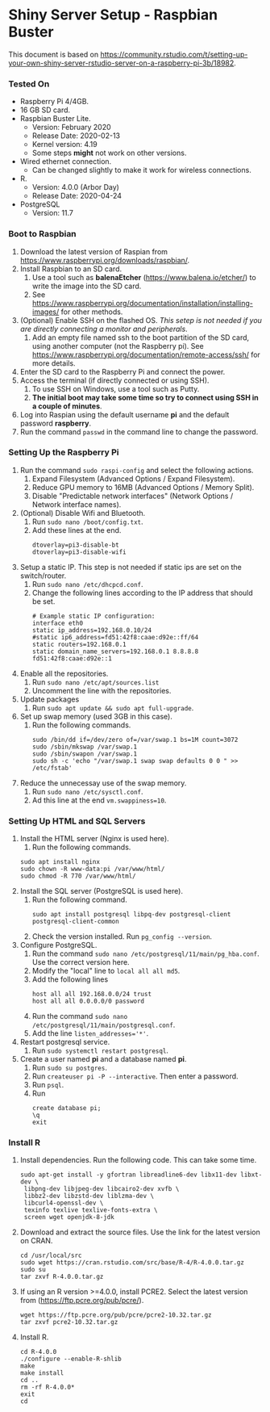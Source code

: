 # Shiny Server Setup - Raspbian Buster

This document is based on https://community.rstudio.com/t/setting-up-your-own-shiny-server-rstudio-server-on-a-raspberry-pi-3b/18982.

### Tested On
* Raspberry Pi 4/4GB.
* 16 GB SD card.
* Raspbian Buster Lite.
    * Version: February 2020
    * Release Date: 2020-02-13
    * Kernel version: 4.19
    * Some steps **might** not work on other versions.
* Wired ethernet connection. 
    * Can be changed slightly to make it work for wireless connections.
* R.
   * Version: 4.0.0 (Arbor Day)
   * Release Date: 2020-04-24
* PostgreSQL
   * Version: 11.7

### Boot to Raspbian
1. Download the latest version of Raspian from https://www.raspberrypi.org/downloads/raspbian/.
1. Install Raspbian to an SD card.
    1. Use a tool such as **balenaEtcher** (https://www.balena.io/etcher/) to write the image into the SD card.
    1. See https://www.raspberrypi.org/documentation/installation/installing-images/ for other methods.
1. (Optional) Enable SSH on the flashed OS. *This setep is not needed if you are directly connecting a monitor and peripherals*.
    1. Add an empty file named ssh to the boot partition of the SD card, using another computer (not the Raspberry pi). See https://www.raspberrypi.org/documentation/remote-access/ssh/ for more details.
1. Enter the SD card to the Raspberry Pi and connect the power.
1. Access the terminal (if directly connected or using SSH). 
    1. To use SSH on Windows, use a tool such as Putty. 
    1. **The initial boot may take some time so try to connect using SSH in a couple of minutes**.
1. Log into Raspian using the default username **pi** and the default password **raspberry**.
1. Run the command `passwd` in the command line to change the password.

### Setting Up the Raspberry Pi
1. Run the command `sudo raspi-config` and select the following actions.
    1. Expand Filesystem (Advanced Options / Expand Filesystem).
    1. Reduce GPU memory to 16MB (Advanced Options / Memory Split).
    1. Disable "Predictable network interfaces" (Network Options / Network interface names).
1. (Optional) Disable Wifi and Bluetooth.
    1. Run `sudo nano /boot/config.txt`.
    1. Add these lines at the end.
        ```
        dtoverlay=pi3-disable-bt
        dtoverlay=pi3-disable-wifi
        ```
1. Setup a static IP. This step is not needed if static ips are set on the switch/router.
    1. Run `sudo nano /etc/dhcpcd.conf`.
    1. Change the following lines according to the IP address that should be set.
        ```
        # Example static IP configuration:
        interface eth0
        static ip_address=192.168.0.10/24
        #static ip6_address=fd51:42f8:caae:d92e::ff/64
        static routers=192.168.0.1
        static domain_name_servers=192.168.0.1 8.8.8.8 fd51:42f8:caae:d92e::1
        ```
1. Enable all the repositories.
      1. Run `sudo nano /etc/apt/sources.list`
      1. Uncomment the line with the repositories.
1. Update packages
      1. Run `sudo apt update && sudo apt full-upgrade`.
1. Set up swap memory (used 3GB in this case).
   1. Run the following commands.
      ```
      sudo /bin/dd if=/dev/zero of=/var/swap.1 bs=1M count=3072
      sudo /sbin/mkswap /var/swap.1
      sudo /sbin/swapon /var/swap.1
      sudo sh -c 'echo "/var/swap.1 swap swap defaults 0 0 " >> /etc/fstab'
      ```
1. Reduce the unnecessay use of the swap memory.
      1. Run `sudo nano /etc/sysctl.conf`.
      1. Ad this line at the end `vm.swappiness=10`.


### Setting Up HTML and SQL Servers

1. Install the HTML server (Nginx is used here).
      1. Run the following commands.
      ```
      sudo apt install nginx
      sudo chown -R www-data:pi /var/www/html/
      sudo chmod -R 770 /var/www/html/
      ```
1. Install the SQL server (PostgreSQL is used here).
      1. Run the following command.
         ```
         sudo apt install postgresql libpq-dev postgresql-client postgresql-client-common
         ```
      1. Check the version installed. Run `pg_config --version`.
1. Configure PostgreSQL.
      1. Run the command `sudo nano /etc/postgresql/11/main/pg_hba.conf`. Use the correct version here.
      1. Modify the "local" line to `local all all md5`.
      1. Add the following lines
         ```
         host all all 192.168.0.0/24 trust
         host all all 0.0.0.0/0 password
         ```
      1. Run the command `sudo nano /etc/postgresql/11/main/postgresql.conf`.
      1. Add the line `listen_addresses='*'`.
1. Restart postgresql service.
      1. Run `sudo systemctl restart postgresql`.
1. Create a user named **pi** and a database named **pi**.
      1. Run ```sudo su postgres```.
      1. Run `createuser pi -P --interactive`. Then enter a password.
      1. Run `psql`.
      1. Run 
         ```
         create database pi;
         \q
         exit
         ```

### Install R
1. Install dependencies. Run the following code. This can take some time.
      ```
      sudo apt-get install -y gfortran libreadline6-dev libx11-dev libxt-dev \
       libpng-dev libjpeg-dev libcairo2-dev xvfb \
       libbz2-dev libzstd-dev liblzma-dev \
       libcurl4-openssl-dev \
       texinfo texlive texlive-fonts-extra \
       screen wget openjdk-8-jdk
      ```
1. Download and extract the source files. Use the link for the latest version on CRAN.
      ```
      cd /usr/local/src
      sudo wget https://cran.rstudio.com/src/base/R-4/R-4.0.0.tar.gz
      sudo su
      tar zxvf R-4.0.0.tar.gz      
      ```
1. If using an R version >=4.0.0, install PCRE2. Select the latest version from (https://ftp.pcre.org/pub/pcre/).
   ```
   wget https://ftp.pcre.org/pub/pcre/pcre2-10.32.tar.gz
   tar zxvf pcre2-10.32.tar.gz
   ```
1. Install R.
      ```
      cd R-4.0.0
      ./configure --enable-R-shlib
      make
      make install
      cd ..
      rm -rf R-4.0.0*
      exit
      cd
      ```
